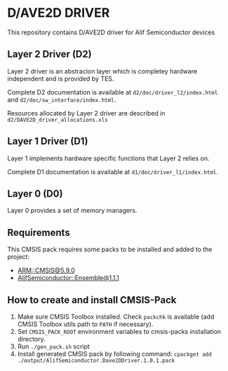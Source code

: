 # D/AVE2D DRIVER

This repository contains D/AVE2D driver for Alif Semiconductor devices

## Layer 2 Driver (D2)

Layer 2 driver is an abstracion layer which is completey hardware independent and is provided by TES.

Complete D2 documentation is available at `d2/doc/driver_l2/index.html` and `d2/doc/sw_interface/index.html`.

Resources allocated by Layer 2 driver are described in `d2/DAVE2D_driver_allocations.xls`

## Layer 1 Driver (D1)

Layer 1 implements hardware specific functions that Layer 2 relies on.

Complete D1 documentation is available at `d1/doc/driver_l1/index.html`.

## Layer 0 (D0)

Layer 0 provides a set of memory managers.

## Requirements

This CMSIS pack requires some packs to be installed and added to the project:
* [ARM::CMSIS@5.9.0](https://github.com/ARM-software/CMSIS_5/releases/tag/5.9.0)
* [AlifSemiconductor::Ensemble@1.1.1](https://github.com/alifsemi/alif_ensemble-cmsis-dfp/releases/tag/v1.1.1)

## How to create and install CMSIS-Pack

1. Make sure CMSIS Toolbox installed. Check `packchk` is available (add CMSIS Toolbox utils path to `PATH` if necessary).
2. Set `CMSIS_PACK_ROOT` environment variables to cmsis-packs installation directory.
3. Run `./gen_pack.sh` script
4. Install generated CMSIS pack by following command:
`cpackget add ./output/AlifSemiconductor.Dave2DDriver.1.0.1.pack`
